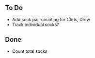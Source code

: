 ## To Do

- Add sock pair counting for Chris, Drew
- Track individual socks?

## Done

- Count total socks
